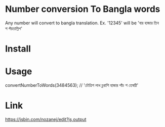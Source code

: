 # Number conversion To Bangla words
Any number will convert to bangla translation. Ex. '12345' will be 'বার হাজার তিন শ পঁয়তাল্লিশ'
# Install

# Usage
convertNumberToWords(3484563);  // 'চৌত্রিশ লাখ চুরাশি হাজার পাঁচ শ তেষট্টি'
# Link
https://jsbin.com/nozanej/edit?js,output
